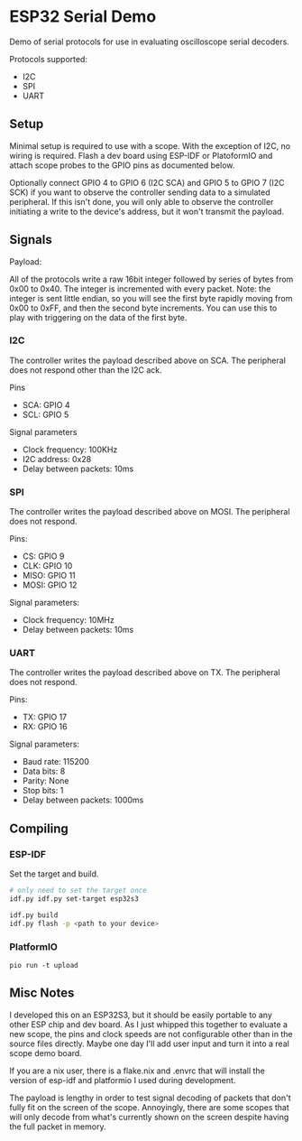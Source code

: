 # ESP32 Serial Demo

Demo of serial protocols for use in evaluating oscilloscope serial decoders.

Protocols supported:

- I2C
- SPI
- UART

## Setup

Minimal setup is required to use with a scope. With the exception of I2C, no
wiring is required. Flash a dev board using ESP-IDF or PlatoformIO and attach scope
probes to the GPIO pins as documented below.

Optionally connect GPIO 4 to GPIO 6 (I2C SCA) and GPIO 5 to GPIO 7 (I2C SCK) if you
want to observe the controller sending data to a simulated peripheral. If this
isn't done, you will only able to observe the controller initiating a write to
the device's address, but it won't transmit the payload.

## Signals

Payload:

All of the protocols write a raw 16bit integer followed by series of bytes from
0x00 to 0x40. The integer is incremented with every packet. Note: the integer is
sent little endian, so you will see the first byte rapidly moving from 0x00 to
0xFF, and then the second byte increments. You can use this to play with
triggering on the data of the first byte.

### I2C

The controller writes the payload described above on SCA. The peripheral does not
respond other than the I2C ack.

Pins

- SCA: GPIO 4
- SCL: GPIO 5

Signal parameters

- Clock frequency: 100KHz
- I2C address: 0x28
- Delay between packets: 10ms

### SPI

The controller writes the payload described above on MOSI. The peripheral does not
respond.

Pins:

- CS: GPIO 9
- CLK: GPIO 10
- MISO: GPIO 11
- MOSI: GPIO 12

Signal parameters:

- Clock frequency: 10MHz
- Delay between packets: 10ms

### UART

The controller writes the payload described above on TX. The peripheral does not
respond.

Pins:

- TX: GPIO 17
- RX: GPIO 16

Signal parameters:

- Baud rate: 115200
- Data bits: 8
- Parity: None
- Stop bits: 1
- Delay between packets: 1000ms

## Compiling

### ESP-IDF

Set the target and build.

```sh
# only need to set the target once
idf.py idf.py set-target esp32s3

idf.py build
idf.py flash -p <path to your device>
```

### PlatformIO

```~~
pio run -t upload
```

## Misc Notes

I developed this on an ESP32S3, but it should be easily portable to any
other ESP chip and dev board. As I just whipped this together to evaluate
a new scope, the pins and clock speeds are not configurable other than in the
source files directly. Maybe one day I'll add user input and turn it into a real
scope demo board.

If you are a nix user, there is a flake.nix and .envrc that will install the
version of esp-idf and platformio I used during development.

The payload is lengthy in order to test signal decoding of packets that
don't fully fit on the screen of the scope. Annoyingly, there are some scopes that
will only decode from what's currently shown on the screen despite having the full
packet in memory.
